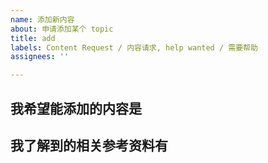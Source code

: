 ```yaml
---
name: 添加新内容
about: 申请添加某个 topic
title: add
labels: Content Request / 内容请求, help wanted / 需要帮助
assignees: ''

---
```


<!-- 
首先，十分欢迎你来给 OI WIki 开 issue，在提交之前，请花时间阅读一下这个模板的内容，谢谢合作！
- issue 标题请写清 'add ' + 要添加的内容
- 如果涉及到添加新页面的，建议顺便注明英文名称
-->

## 我希望能添加的内容是

## 我了解到的相关参考资料有
